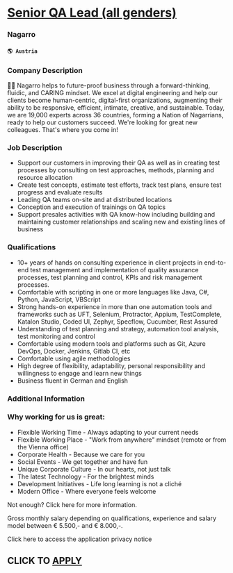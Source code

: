 # [Senior QA Lead (all genders)](https://www.remotewlb.com/apply/senior-qa-lead-all-genders-76376)  
### Nagarro  
#### `🌎 Austria`  

### Company Description

👋🏼 Nagarro helps to future-proof business through a forward-thinking, fluidic, and CARING mindset. We excel at digital engineering and help our clients become human-centric, digital-first organizations, augmenting their ability to be responsive, efficient, intimate, creative, and sustainable. Today, we are 19,000 experts across 36 countries, forming a Nation of Nagarrians, ready to help our customers succeed. We're looking for great new colleagues. That's where you come in!

### Job Description

  * Support our customers in improving their QA as well as in creating test processes by consulting on test approaches, methods, planning and resource allocation
  * Create test concepts, estimate test efforts, track test plans, ensure test progress and evaluate results
  * Leading QA teams on-site and at distributed locations
  * Conception and execution of trainings on QA topics
  * Support presales activities with QA know-how including building and maintaining customer relationships and scaling new and existing lines of business

### Qualifications

  * 10+ years of hands on consulting experience in client projects in end-to-end test management and implementation of quality assurance processes, test planning and control, KPIs and risk management processes.
  * Comfortable with scripting in one or more languages like Java, C#, Python, JavaScript, VBScript
  * Strong hands-on experience in more than one automation tools and frameworks such as UFT, Selenium, Protractor, Appium, TestComplete, Katalon Studio, Coded UI, Zephyr, Specflow, Cucumber, Rest Assured
  * Understanding of test planning and strategy, automation tool analysis, test monitoring and control
  * Comfortable using modern tools and platforms such as Git, Azure DevOps, Docker, Jenkins, Gitlab CI, etc
  * Comfortable using agile methodologies
  * High degree of flexibility, adaptability, personal responsibility and willingness to engage and learn new things
  * Business fluent in German and English

### Additional Information

### Why working for us is great:

  * Flexible Working Time - Always adapting to your current needs
  * Flexible Working Place - "Work from anywhere" mindset (remote or from the Vienna office)
  * Corporate Health - Because we care for you
  * Social Events - We get together and have fun
  * Unique Corporate Culture - In our hearts, not just talk
  * The latest Technology - For the brightest minds
  * Development Initiatives - Life long learning is not a cliché
  * Modern Office - Where everyone feels welcome 

Not enough? Click here for more information.

Gross monthly salary depending on qualifications, experience and salary model between € 5.500,- and € 8.000,-.  
  
  
Click here to access the application privacy notice

  
## CLICK TO [APPLY](https://www.remotewlb.com/apply/senior-qa-lead-all-genders-76376)

